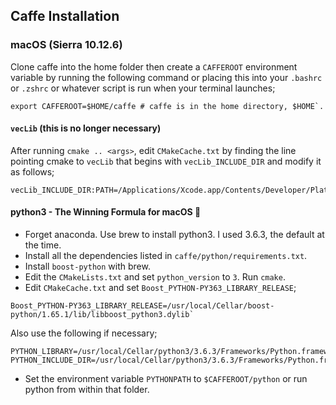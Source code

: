 ## Caffe Installation
### macOS (Sierra 10.12.6)
Clone caffe into the home folder then create a `CAFFEROOT` environment variable by running the following command or placing this into your `.bashrc` or `.zshrc` or whatever script is run when your terminal launches;

```
export CAFFEROOT=$HOME/caffe # caffe is in the home directory, $HOME`.
```

#### `vecLib` (this is no longer necessary)
After running `cmake .. <args>`, edit `CMakeCache.txt` by finding the line pointing cmake to `vecLib` that begins with `vecLib_INCLUDE_DIR` and modify it as follows;

```
vecLib_INCLUDE_DIR:PATH=/Applications/Xcode.app/Contents/Developer/Platforms/MacOSX.platform/Developer/SDKs/MacOSX.sdk/System/Library/Frameworks/Accelerate.framework/Versions/Current/Frameworks/vecLib.framework/Headers
```

#### python3 - The Winning Formula for macOS 💉
- Forget anaconda. Use brew to install python3. I used 3.6.3, the default at the time.
- Install all the dependencies listed in `caffe/python/requirements.txt`.
- Install `boost-python` with brew.
- Edit the `CMakeLists.txt` and set `python_version` to `3`. Run `cmake`.
- Edit `CMakeCache.txt` and set `Boost_PYTHON-PY363_LIBRARY_RELEASE`;

```
Boost_PYTHON-PY363_LIBRARY_RELEASE=/usr/local/Cellar/boost-python/1.65.1/lib/libboost_python3.dylib`
```

Also use the following if necessary;

```
PYTHON_LIBRARY=/usr/local/Cellar/python3/3.6.3/Frameworks/Python.framework/Versions/3.6/lib/libpython3.6m.dylib 
PYTHON_INCLUDE_DIR=/usr/local/Cellar/python3/3.6.3/Frameworks/Python.framework/Versions/3.6/include/python3.6m
```
- Set the environment variable `PYTHONPATH` to `$CAFFEROOT/python` or run python from within that folder. 

